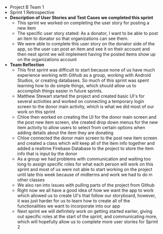 - Project B Team 1
- Sprint 1 Retrospective
- **Description of User Stories and Test Cases we completed this sprint**
  - This sprint we worked on completing the user story for posting a new item
  - The specific user story stated: As a donator, I want to be able to post an item to donator so that organizations can see them.
  - We were able to complete this user story on the donator side of the app, so the user can post an item and see it on their account and then next sprint we will implement having the posted items show up on the organizations account
- **Team Reflection**
  - This first sprint was difficult to start because none of us have much experience working with Github as a group, working with Android Studios, or creating databases. So much of this sprint was spent learning how to do simple things, which should allow us to accomplish things easier in future sprints. 
  - Matthew Stewart started the project and created basic UI's for several activities and worked on connecting a temporary login screen to the donor main activity, which is what we did most of our work on this sprint
  - Chloe then worked on creating the UI for the donor main screen and the post new item screen, she created drop down menus for the new item activity to allow users to select from certain options when adding details about the item they are donating
  - Chloe connected the donor main screen to the post new item screen and created a class which will keep all of the item info together and added a realtime Firebase Database to the project to store the item info that is input by the donor
  - As a group we had problems with communication and waiting too long to assign specific roles for what each person will work on this sprint and most of us were not able to start working on the project until late this week because of midterms and work we had to do in other classes
  - We also ran into issues with pulling parts of the project from Github
  - Right now we all have a good idea of how we want the app to work which allowed us to create UI's that follow our storyboard, however, it was just harder for us to learn how to create all of the functionalities we want to incorporate into our app
  - Next sprint we will definitely work on getting started earlier, giving out specific roles at the start of the sprint, and communicating more, which will hopefully allow us to complete more user stories for Sprint 2
